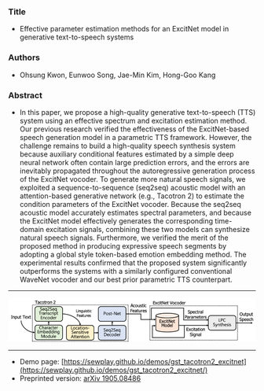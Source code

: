
### Title
- Effective parameter estimation methods for an ExcitNet model in generative text-to-speech systems
### Authors
- Ohsung Kwon, Eunwoo Song, Jae-Min Kim, Hong-Goo Kang
### Abstract
- In this paper, we propose a high-quality generative text-to-speech (TTS) system using an effective spectrum and excitation estimation method. Our previous research verified the effectiveness of the ExcitNet-based speech generation model in a parametric TTS framework. However, the challenge remains to build a high-quality speech synthesis system because auxiliary conditional features estimated by a simple deep neural network often contain large prediction errors, and the errors are inevitably propagated throughout the autoregressive generation process of the ExcitNet vocoder. To generate more natural speech signals, we exploited a sequence-to-sequence (seq2seq) acoustic model with an attention-based generative network (e.g., Tacotron 2) to estimate the condition parameters of the ExcitNet vocoder. Because the seq2seq acoustic model accurately estimates spectral parameters, and because the ExcitNet model effectively generates the corresponding time-domain excitation signals, combining these two models can synthesize natural speech signals. Furthermore, we verified the merit of the proposed method in producing expressive speech segments by adopting a global style token-based emotion embedding method. The experimental results confirmed that the proposed system significantly outperforms the systems with a similarly configured conventional WaveNet vocoder and our best prior parametric TTS counterpart.

---

![fig](img/fig1_v3.png)

---

- Demo page: [https://sewplay.github.io/demos/gst_tacotron2_excitnet](https://sewplay.github.io/demos/gst_tacotron2_excitnet/)
- Preprinted version:  [arXiv 1905.08486](https://arxiv.org/abs/1905.08486/)
